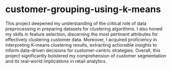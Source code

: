# customer-grouping-using-k-means
This project deepened my understanding of the critical role of data preprocessing in preparing datasets for clustering algorithms. I also honed my skills in feature selection, discerning the most pertinent attributes for effectively clustering customer data. Moreover, I acquired proficiency in interpreting K-means clustering results, extracting actionable insights to inform data-driven decisions for customer-centric strategies. Overall, this project significantly bolstered my comprehension of customer segmentation and its real-world implications in retail analytics.
